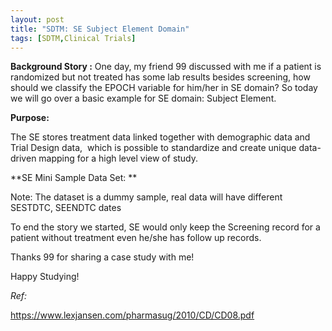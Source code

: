```yaml
---
layout: post
title: "SDTM: SE Subject Element Domain"
tags: [SDTM,Clinical Trials]
---
```


**Background Story :** One day, my friend 99 discussed with me if a patient is randomized but not treated has some lab results besides screening, how should we classify the EPOCH variable for him/her in SE domain?
So today we will go over a basic example for SE domain: Subject Element.

**Purpose:**

The SE stores treatment data linked together with demographic data and Trial Design data,  which is possible to standardize and create unique data-driven mapping for a high level view of study.






**SE Mini Sample Data Set: **




Note: The dataset is a dummy sample, real data will have different SESTDTC, SEENDTC dates

To end the story we started, SE would only keep the Screening record for a patient without treatment even he/she has follow up records.

Thanks 99 for sharing a case study with me!

Happy Studying!

*Ref:*

https://www.lexjansen.com/pharmasug/2010/CD/CD08.pdf
